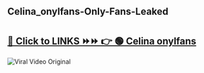 
 ## Celina_onylfans-Only-Fans-Leaked

# <h2><a href="https://clipsfans.com/Celina_onylfans&ref=git">🔗 Click to LINKS ⏩⏩ 👉 🟢 Celina onylfans </a></h2>

<a href="https://clipsfans.com/Celina_onylfans&ref=git" rel="nofollow" data-target="animated-image.originalLink"><img src="https://i.ibb.co.com/xMMVF88/686577567.gif" alt="Viral Video Original" style="max-width: 100%; display: inline-block;" data-target="animated-image.originalImage"></a>
